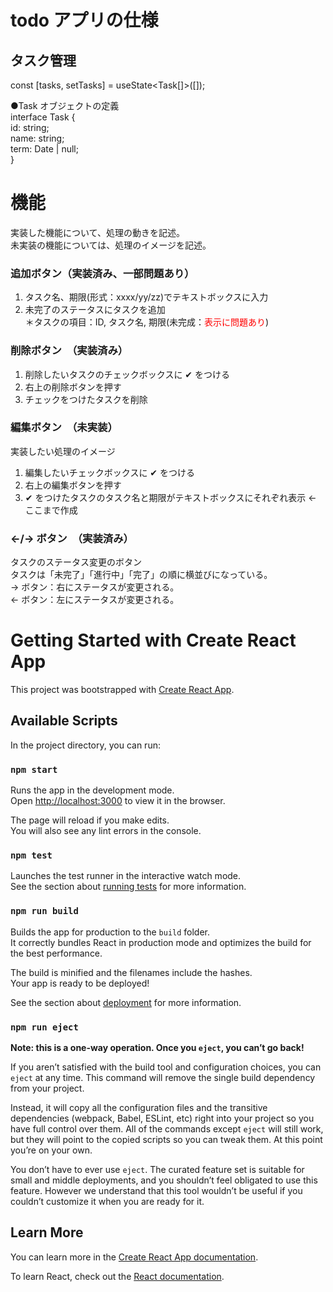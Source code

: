 # todo アプリの仕様

## タスク管理

const [tasks, setTasks] = useState<Task[]>([]);

●Task オブジェクトの定義  
interface Task {  
 id: string;  
 name: string;  
 term: Date | null;  
}

# 機能

実装した機能について、処理の動きを記述。  
未実装の機能については、処理のイメージを記述。

### 追加ボタン（実装済み、一部問題あり）

1. タスク名、期限(形式：xxxx/yy/zz)でテキストボックスに入力
2. 未完了のステータスにタスクを追加  
   ＊タスクの項目：ID, タスク名, 期限(未完成：<font color="Red">表示に問題あり</font>)

### 削除ボタン　（実装済み）

1. 削除したいタスクのチェックボックスに ✔ をつける
2. 右上の削除ボタンを押す
3. チェックをつけたタスクを削除

### 編集ボタン　（未実装）

実装したい処理のイメージ

1. 編集したいチェックボックスに ✔ をつける
2. 右上の編集ボタンを押す
3. ✔ をつけたタスクのタスク名と期限がテキストボックスにそれぞれ表示 ← ここまで作成

### ←/→ ボタン　（実装済み）

タスクのステータス変更のボタン  
タスクは「未完了」「進行中」「完了」の順に横並びになっている。  
→ ボタン：右にステータスが変更される。  
← ボタン：左にステータスが変更される。

# Getting Started with Create React App

This project was bootstrapped with [Create React App](https://github.com/facebook/create-react-app).

## Available Scripts

In the project directory, you can run:

### `npm start`

Runs the app in the development mode.\
Open [http://localhost:3000](http://localhost:3000) to view it in the browser.

The page will reload if you make edits.\
You will also see any lint errors in the console.

### `npm test`

Launches the test runner in the interactive watch mode.\
See the section about [running tests](https://facebook.github.io/create-react-app/docs/running-tests) for more information.

### `npm run build`

Builds the app for production to the `build` folder.\
It correctly bundles React in production mode and optimizes the build for the best performance.

The build is minified and the filenames include the hashes.\
Your app is ready to be deployed!

See the section about [deployment](https://facebook.github.io/create-react-app/docs/deployment) for more information.

### `npm run eject`

**Note: this is a one-way operation. Once you `eject`, you can’t go back!**

If you aren’t satisfied with the build tool and configuration choices, you can `eject` at any time. This command will remove the single build dependency from your project.

Instead, it will copy all the configuration files and the transitive dependencies (webpack, Babel, ESLint, etc) right into your project so you have full control over them. All of the commands except `eject` will still work, but they will point to the copied scripts so you can tweak them. At this point you’re on your own.

You don’t have to ever use `eject`. The curated feature set is suitable for small and middle deployments, and you shouldn’t feel obligated to use this feature. However we understand that this tool wouldn’t be useful if you couldn’t customize it when you are ready for it.

## Learn More

You can learn more in the [Create React App documentation](https://facebook.github.io/create-react-app/docs/getting-started).

To learn React, check out the [React documentation](https://reactjs.org/).
